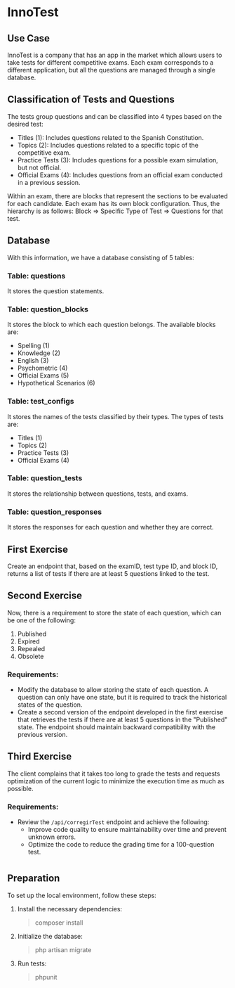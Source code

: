 # InnoTest

## Use Case

InnoTest is a company that has an app in the market which allows users to take tests for different competitive exams. Each exam corresponds to a different application, but all the questions are managed through a single database.

## Classification of Tests and Questions

The tests group questions and can be classified into 4 types based on the desired test:

- Titles (1): Includes questions related to the Spanish Constitution.
- Topics (2): Includes questions related to a specific topic of the competitive exam.
- Practice Tests (3): Includes questions for a possible exam simulation, but not official.
- Official Exams (4): Includes questions from an official exam conducted in a previous session.

Within an exam, there are blocks that represent the sections to be evaluated for each candidate. Each exam has its own block configuration. Thus, the hierarchy is as follows: Block => Specific Type of Test => Questions for that test.

## Database

With this information, we have a database consisting of 5 tables:

### Table: questions

It stores the question statements.

### Table: question_blocks

It stores the block to which each question belongs. The available blocks are:

- Spelling (1)
- Knowledge (2)
- English (3)
- Psychometric (4)
- Official Exams (5)
- Hypothetical Scenarios (6)

### Table: test_configs

It stores the names of the tests classified by their types. The types of tests are:

- Titles (1)
- Topics (2)
- Practice Tests (3)
- Official Exams (4)

### Table: question_tests

It stores the relationship between questions, tests, and exams.

### Table: question_responses

It stores the responses for each question and whether they are correct.

## First Exercise

Create an endpoint that, based on the examID, test type ID, and block ID, returns a list of tests if there are at least 5 questions linked to the test.

## Second Exercise

Now, there is a requirement to store the state of each question, which can be one of the following:

1. Published
2. Expired
3. Repealed
4. Obsolete

### Requirements:

- Modify the database to allow storing the state of each question. A question can only have one state, but it is required to track the historical states of the question.
- Create a second version of the endpoint developed in the first exercise that retrieves the tests if there are at least 5 questions in the "Published" state. The endpoint should maintain backward compatibility with the previous version.

## Third Exercise

The client complains that it takes too long to grade the tests and requests optimization of the current logic to minimize the execution time as much as possible.

### Requirements:

- Review the `/api/corregirTest` endpoint and achieve the following:
  - Improve code quality to ensure maintainability over time and prevent unknown errors.
  - Optimize the code to reduce the grading time for a 100-question test.

#

## Preparation

To set up the local environment, follow these steps:

1. Install the necessary dependencies:
    > composer install

2. Initialize the database:
    > php artisan migrate

5. Run tests:
    > phpunit